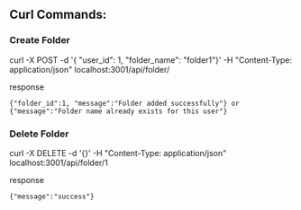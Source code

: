 ## Curl Commands:

### Create Folder

 curl -X POST -d '{ "user_id": 1, "folder_name": "folder1"}' -H "Content-Type: application/json" localhost:3001/api/folder/

  response
 ```
{"folder_id":1, "message":"Folder added successfully"} or {"message":"Folder name already exists for this user"}
```

### Delete Folder

 curl -X DELETE -d '{}' -H "Content-Type: application/json" localhost:3001/api/folder/1

  response
 ```
{"message":"success"}
```